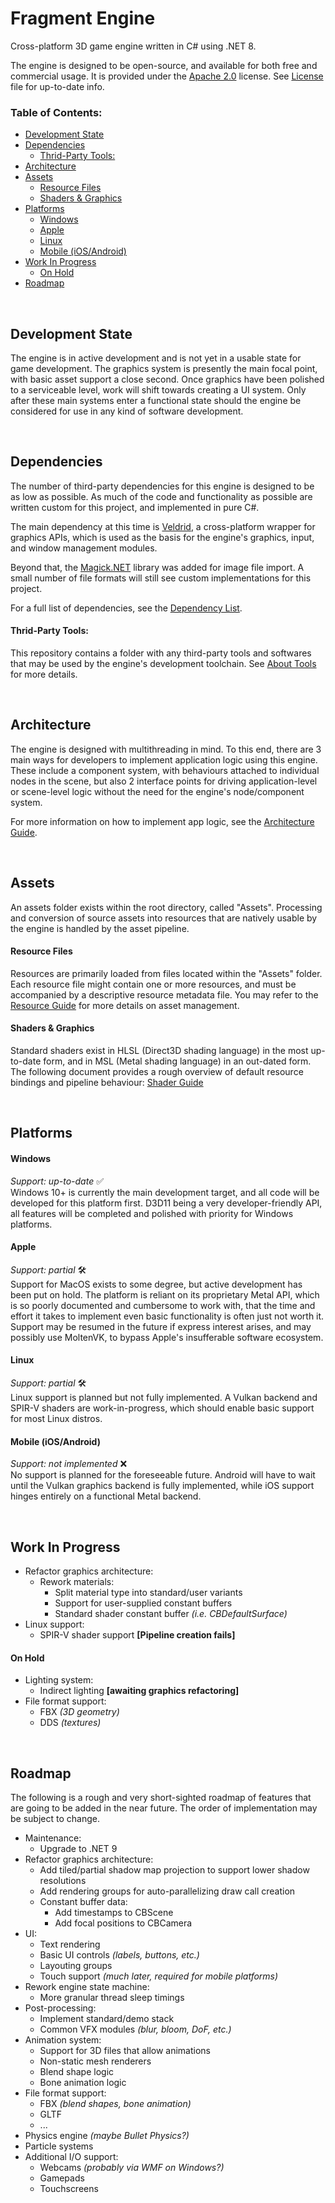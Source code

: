 <h1>Fragment Engine</h1>
Cross-platform 3D game engine written in C# using .NET 8.

The engine is designed to be open-source, and available for both free and commercial usage. It is provided under the [Apache 2.0](https://github.com/klaro115/FragEngine?tab=Apache-2.0-1-ov-file#readme) license. See [License](./LICENSE) file for up-to-date info.

<h3>Table of Contents:</h3>

- [Development State](#development-state)
- [Dependencies](#dependencies)
    - [Thrid-Party Tools:](#thrid-party-tools)
- [Architecture](#architecture)
- [Assets](#assets)
    - [Resource Files](#resource-files)
    - [Shaders \& Graphics](#shaders--graphics)
- [Platforms](#platforms)
    - [Windows](#windows)
    - [Apple](#apple)
    - [Linux](#linux)
    - [Mobile (iOS/Android)](#mobile-iosandroid)
- [Work In Progress](#work-in-progress)
    - [On Hold](#on-hold)
- [Roadmap](#roadmap)

<br>


## Development State
The engine is in active development and is not yet in a usable state for game development. The graphics system is presently the main focal point, with basic asset support a close second. Once graphics have been polished to a serviceable level, work will shift towards creating a UI system. Only after these main systems enter a functional state should the engine be considered for use in any kind of software development.

<br>


## Dependencies
The number of third-party dependencies for this engine is designed to be as low as possible.
As much of the code and functionality as possible are written custom for this project, and implemented in pure C#.

The main dependency at this time is [Veldrid](https://veldrid.dev/), a cross-platform wrapper for graphics APIs, which is used as the basis for the engine's graphics, input, and window management modules.

Beyond that, the [Magick.NET](https://github.com/dlemstra/Magick.NET) library was added for image file import. A small number of file formats will still see custom implementations for this project.

For a full list of dependencies, see the [Dependency List](./Documentation/Dependency%20List.md).

#### Thrid-Party Tools:
This repository contains a folder with any third-party tools and softwares that may be used by the engine's development toolchain. See [About Tools](./Tools/AboutTools.md) for more details.

<br>


## Architecture
The engine is designed with multithreading in mind. To this end, there are 3 main ways for developers to implement application logic using this engine. These include a component system, with behaviours attached to individual nodes in the scene, but also 2 interface points for driving application-level or scene-level logic without the need for the engine's node/component system.

For more information on how to implement app logic, see the [Architecture Guide](./Documentation/Architecture.md).

<br>


## Assets
An assets folder exists within the root directory, called "Assets".
Processing and conversion of source assets into resources that are natively usable by the engine is handled by the asset pipeline.

#### Resource Files

Resources are primarily loaded from files located within the "Assets" folder. Each resource file might contain one or more resources, and must be accompanied by a descriptive resource metadata file. You may refer to the [Resource Guide](./Documentation/Resources/Resource%20Guide.md) for more details on asset management.

#### Shaders & Graphics

Standard shaders exist in HLSL (Direct3D shading language) in the most up-to-date form, and in MSL (Metal shading language) in an out-dated form.
The following document provides a rough overview of default resource bindings and pipeline behaviour: [Shader Guide](./Documentation/Graphics/Shader%20Guide.md)

<br>


## Platforms

#### Windows
_Support: up-to-date_ ✅<br>
Windows 10+ is currently the main development target, and all code will be developed for this platform first.
D3D11 being a very developer-friendly API, all features will be completed and polished with priority for Windows platforms.

#### Apple
_Support: partial_ 🛠️<br>
Support for MacOS exists to some degree, but active development has been put on hold.
The platform is reliant on its proprietary Metal API, which is so poorly documented and cumbersome to work with, that the time and effort it takes to implement even basic functionality is often just not worth it.
Support may be resumed in the future if express interest arises, and may possibly use MoltenVK, to bypass Apple's insufferable software ecosystem.

#### Linux
_Support: partial_ 🛠️<br>
Linux support is planned but not fully implemented. A Vulkan backend and SPIR-V shaders are work-in-progress, which should enable basic support for most Linux distros.

#### Mobile (iOS/Android)
_Support: not implemented_ ❌<br>
No support is planned for the foreseeable future. Android will have to wait until the Vulkan graphics backend is fully implemented, while iOS support hinges entirely on a functional Metal backend.

<br>


## Work In Progress

- Refactor graphics architecture:
    - Rework materials:
        - Split material type into standard/user variants
        - Support for user-supplied constant buffers
        - Standard shader constant buffer _(i.e. CBDefaultSurface)_
- Linux support:
    - SPIR-V shader support **[Pipeline creation fails]**

#### On Hold

- Lighting system:
    - Indirect lighting **[awaiting graphics refactoring]**
- File format support:
    - FBX _(3D geometry)_
    - DDS _(textures)_

<br>


## Roadmap

The following is a rough and very short-sighted roadmap of features that are going to be added in the near future. The order of implementation may be subject to change.

- Maintenance:
    - Upgrade to .NET 9
- Refactor graphics architecture:
    - Add tiled/partial shadow map projection to support lower shadow resolutions
    - Add rendering groups for auto-parallelizing draw call creation
    - Constant buffer data:
        - Add timestamps to CBScene
        - Add focal positions to CBCamera
- UI:
    - Text rendering
    - Basic UI controls _(labels, buttons, etc.)_
    - Layouting groups
    - Touch support _(much later, required for mobile platforms)_
- Rework engine state machine:
    - More granular thread sleep timings
- Post-processing:
    - Implement standard/demo stack
    - Common VFX modules _(blur, bloom, DoF, etc.)_
- Animation system:
    - Support for 3D files that allow animations
    - Non-static mesh renderers
    - Blend shape logic
    - Bone animation logic
- File format support:
    - FBX _(blend shapes, bone animation)_
    - GLTF
    - ...
- Physics engine _(maybe Bullet Physics?)_
- Particle systems
- Additional I/O support:
    - Webcams _(probably via WMF on Windows?)_
    - Gamepads
    - Touchscreens
